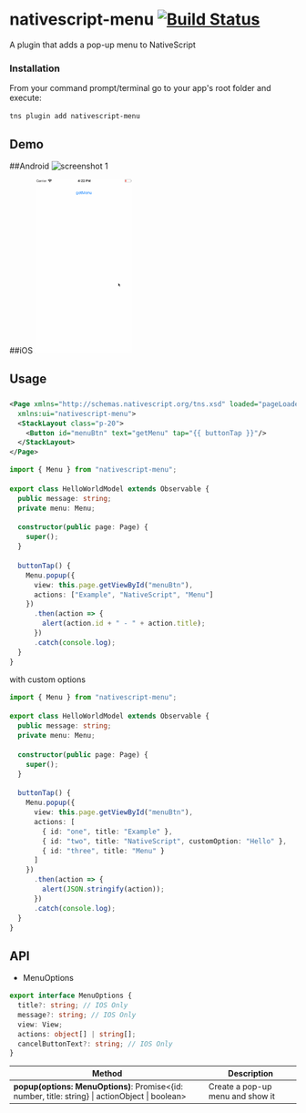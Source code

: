 # nativescript-menu [![Build Status](https://travis-ci.org/xlmnxp/nativescript-menu.svg?branch=master)](https://travis-ci.org/xlmnxp/nativescript-menu)

A plugin that adds a pop-up menu to NativeScript

### Installation

From your command prompt/terminal go to your app's root folder and execute:

`tns plugin add nativescript-menu`

## Demo

##Android
<img alt="screenshot 1" src="https://raw.githubusercontent.com/xlmnxp/nativescript-menu/master/screenshots/screenshotAndroid.gif" width="170">

##iOS
<img alt="screenshot 1" src="https://raw.githubusercontent.com/joshdsommer/nativescript-menu/master/screenshots/screenshotIos.gif" width="170">

## Usage

###

```XML
<Page xmlns="http://schemas.nativescript.org/tns.xsd" loaded="pageLoaded" class="page"
  xmlns:ui="nativescript-menu">
  <StackLayout class="p-20">
    <Button id="menuBtn" text="getMenu" tap="{{ buttonTap }}"/>
  </StackLayout>
</Page>
```

```typescript
import { Menu } from "nativescript-menu";

export class HelloWorldModel extends Observable {
  public message: string;
  private menu: Menu;

  constructor(public page: Page) {
    super();
  }

  buttonTap() {
    Menu.popup({
      view: this.page.getViewById("menuBtn"),
      actions: ["Example", "NativeScript", "Menu"]
    })
      .then(action => {
        alert(action.id + " - " + action.title);
      })
      .catch(console.log);
  }
}
```

with custom options

```typescript
import { Menu } from "nativescript-menu";

export class HelloWorldModel extends Observable {
  public message: string;
  private menu: Menu;

  constructor(public page: Page) {
    super();
  }

  buttonTap() {
    Menu.popup({
      view: this.page.getViewById("menuBtn"),
      actions: [
        { id: "one", title: "Example" },
        { id: "two", title: "NativeScript", customOption: "Hello" },
        { id: "three", title: "Menu" }
      ]
    })
      .then(action => {
        alert(JSON.stringify(action));
      })
      .catch(console.log);
  }
}
```

## API

- MenuOptions

```typescript
export interface MenuOptions {
  title?: string; // IOS Only
  message?: string; // IOS Only
  view: View;
  actions: object[] | string[];
  cancelButtonText?: string; // IOS Only
}
```

| Method                                                                                           | Description                      |
| ------------------------------------------------------------------------------------------------ | -------------------------------- |
| **popup(options: MenuOptions)**: Promise<{id: number, title: string} \| actionObject \| boolean> | Create a pop-up menu and show it |

